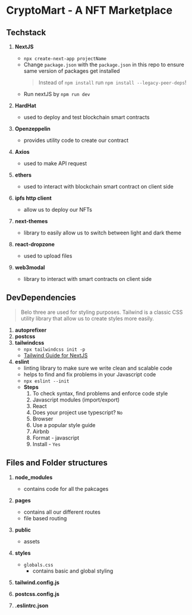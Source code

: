 # CryptoMart - A NFT Marketplace

## Techstack

1. <b>NextJS</b>

   - `npx create-next-app projectName`
   - Change `package.json` with the `package.json` in this repo to ensure same version of packages get installed
     > Instead of `npm install` run `npm install --legacy-peer-deps`!
   - Run nextJS by `npm run dev`

2. <b> HardHat </b>

   - used to deploy and test blockchain smart contracts

3. <b>Openzeppelin</b>
   - provides utility code to create our contract
4. <b>Axios</b>

   - used to make API request

5. <b>ethers</b>

   - used to interact with blockchain smart contract on client side

6. <b>ipfs http client</b>

   - allow us to deploy our NFTs

7. <b>next-themes</b>

   - library to easily allow us to switch between light and dark theme

8. <b>react-dropzone</b>

   - used to upload files

9. <b>web3modal</b>
   - library to interact with smart contracts on client side

## DevDependencies

> Belo three are used for styling purposes. Tailwind is a classic CSS utility library that allow us to create styles more easily.

1. <b>autoprefixer</b>
2. <b>postcss</b>
3. <b>tailwindcss</b>
   - `npx tailwindcss init -p`
   - [Tailwind Guide for NextJS](-https://tailwindcss.com/docs/guides/nextjs)
4. <b>eslint</b>
   - linting library to make sure we write clean and scalable code
   - helps to find and fix problems in your Javascript code
   - `npx eslint --init`
   - <b>Steps</b>
     1. To check syntax, find problems and enforce code style
     2. Javascript modules (import/export)
     3. React
     4. Does your project use typescript? `No`
     5. Browser
     6. Use a popular style guide
     7. Airbnb
     8. Format - javascript
     9. Install - `Yes`

## Files and Folder structures

1. <b>node_modules</b>

   - contains code for all the pakcages

2. <b>pages</b>

   - contains all our different routes
   - file based routing

3. <b>public</b>

   - assets

4. <b>styles</b>

   - `globals.css`
     - contains basic and global styling

5. <b>tailwind.config.js</b>
6. <b>postcss.config.js</b>

7. <b>.eslintrc.json</b>
